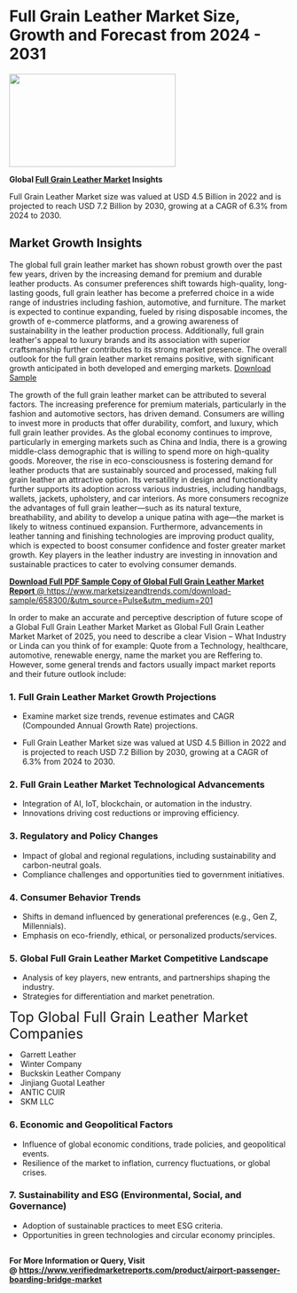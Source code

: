 <H1>Full Grain Leather Market Size, Growth and Forecast from 2024 - 2031</H1><img class="aligncenter size-medium wp-image-584254" src="https://thirdeyenews.in/wp-content/uploads/2024/09/Global-Market-Research-300x168.jpeg" alt="" width="300" height="168" /><p><strong>Global&nbsp;<a href="https://www.marketsizeandtrends.com/download-sample/658300/&amp;utm_source=Pulse&amp;utm_medium=201">Full Grain Leather Market</a> Insights</strong></p><p>Full Grain Leather Market size was valued at USD 4.5 Billion in 2022 and is projected to reach USD 7.2 Billion by 2030, growing at a CAGR of 6.3% from 2024 to 2030.</p><p><h2>Market Growth Insights</h2> <p>The global full grain leather market has shown robust growth over the past few years, driven by the increasing demand for premium and durable leather products. As consumer preferences shift towards high-quality, long-lasting goods, full grain leather has become a preferred choice in a wide range of industries including fashion, automotive, and furniture. The market is expected to continue expanding, fueled by rising disposable incomes, the growth of e-commerce platforms, and a growing awareness of sustainability in the leather production process. Additionally, full grain leather's appeal to luxury brands and its association with superior craftsmanship further contributes to its strong market presence. The overall outlook for the full grain leather market remains positive, with significant growth anticipated in both developed and emerging markets. <a href="download_sample_link">Download Sample</a></p> <p>The growth of the full grain leather market can be attributed to several factors. The increasing preference for premium materials, particularly in the fashion and automotive sectors, has driven demand. Consumers are willing to invest more in products that offer durability, comfort, and luxury, which full grain leather provides. As the global economy continues to improve, particularly in emerging markets such as China and India, there is a growing middle-class demographic that is willing to spend more on high-quality goods. Moreover, the rise in eco-consciousness is fostering demand for leather products that are sustainably sourced and processed, making full grain leather an attractive option. Its versatility in design and functionality further supports its adoption across various industries, including handbags, wallets, jackets, upholstery, and car interiors. As more consumers recognize the advantages of full grain leather—such as its natural texture, breathability, and ability to develop a unique patina with age—the market is likely to witness continued expansion. Furthermore, advancements in leather tanning and finishing technologies are improving product quality, which is expected to boost consumer confidence and foster greater market growth. Key players in the leather industry are investing in innovation and sustainable practices to cater to evolving consumer demands. <p><a href="get_more_link"></p><p><span class=""><strong>Download Full PDF Sample Copy of Global Full Grain Leather Market Report</strong> @ <a href="https://www.marketsizeandtrends.com/download-sample/658300/&amp;utm_source=Pulse&amp;utm_medium=201" target="_blank">https://www.marketsizeandtrends.com/download-sample/658300/&amp;utm_source=Pulse&amp;utm_medium=201</a></span></p><p>In order to make an accurate and perceptive description of future scope of a Global&nbsp;Full Grain Leather Market Market as Global&nbsp;Full Grain Leather Market Market of 2025, you need to describe a clear Vision &ndash; What Industry or Linda can you think of for example: Quote from a Technology, healthcare, automotive, renewable energy, name the market you are Reffering to. However, some general trends and factors usually impact market reports and their future outlook include:</p><h3>1.&nbsp;<strong>Full Grain Leather Market Growth Projections</strong></h3><ul><li>Examine market size trends, revenue estimates and CAGR (Compounded Annual Growth Rate) projections.</li><li><p>Full Grain Leather Market size was valued at USD 4.5 Billion in 2022 and is projected to reach USD 7.2 Billion by 2030, growing at a CAGR of 6.3% from 2024 to 2030.</p></li></ul><h3>2.&nbsp;<strong>Full Grain Leather Market Technological Advancements</strong></h3><ul><li>Integration of AI, IoT, blockchain, or automation in the industry.</li><li>Innovations driving cost reductions or improving efficiency.</li></ul><h3>3.&nbsp;<strong>Regulatory and Policy Changes</strong></h3><ul><li>Impact of global and regional regulations, including sustainability and carbon-neutral goals.</li><li>Compliance challenges and opportunities tied to government initiatives.</li></ul><h3>4.&nbsp;<strong>Consumer Behavior Trends</strong></h3><ul><li>Shifts in demand influenced by generational preferences (e.g., Gen Z, Millennials).</li><li>Emphasis on eco-friendly, ethical, or personalized products/services.</li></ul><h3>5.&nbsp;<strong>Global Full Grain Leather Market Competitive Landscape</strong></h3><ul><li>Analysis of key players, new entrants, and partnerships shaping the industry.</li><li>Strategies for differentiation and market penetration.</li></ul><p data-pm-slice="1 1 []"><span style="color: inherit; font-family: inherit; font-size: 25px;">Top Global Full Grain Leather Market Companies</span></p><div class="" data-test-id=""><p><li>Garrett Leather</li><li> Winter Company</li><li> Buckskin Leather Company</li><li> Jinjiang Guotal Leather</li><li> ANTIC CUIR</li><li> SKM LLC</li></p></div><h3>6.&nbsp;<strong>Economic and Geopolitical Factors</strong></h3><ul><li>Influence of global economic conditions, trade policies, and geopolitical events.</li><li>Resilience of the market to inflation, currency fluctuations, or global crises.</li></ul><h3>7.&nbsp;<strong>Sustainability and ESG (Environmental, Social, and Governance)</strong></h3><ul><li>Adoption of sustainable practices to meet ESG criteria.</li><li>Opportunities in green technologies and circular economy principles.</li></ul><h2><strong style="font-size: 14px;">For More Information or Query, Visit @&nbsp;</strong><a style="background-color: #ffffff; font-size: 14px;" href="https://www.marketsizeandtrends.com/report/full-grain-leather-market/" target="_blank">https://www.verifiedmarketreports.com/product/airport-passenger-boarding-bridge-market</a></h2>

